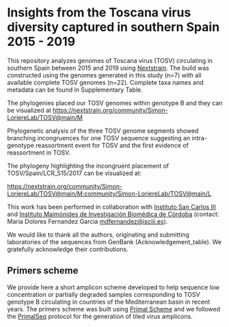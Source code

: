 # Insights from the Toscana virus diversity captured in southern Spain 2015 - 2019

This repository analyzes genomes of Toscana virus (TOSV) circulating in southern Spain between 2015 and 2019 using [Nextstrain](https://nextstrain.org/).
The build was constructed using the genomes generated in this study (n=7) with all available complete TOSV genomes (n=22). Complete taxa names and metadata can be found in Supplementary Table.

The phylogenies placed our TOSV genomes within genotype B and they can be visualized at https://nextstrain.org/community/Simon-LoriereLab/TOSV@main/M

Phylogenetic analysis of the three TOSV genome segments showed branching incongruences for one TOSV sequence suggesting an intra-genotype reassortment event for TOSV and the first evidence of reassortment in TOSV.
 
The phylogeny highlighting the incongruent placement of TOSV/Spain/LCR_515/2017 can be visualized at:

https://nextstrain.org/community/Simon-LoriereLab/TOSV@main/M:community/Simon-LoriereLab/TOSV@main/L

This work has been performed in collaboration with [Instituto San Carlos III](https://www.isciii.es/) and [Instituto Maimónides de Investigación Biomédica de Córdoba](https://www.imibic.org) (contact: Maria Dolores Fernandez Garcia mdfernandez@isciii.es). 

We would like to thank all the authors, originating and submitting laboratories of the sequences from GenBank (Acknowledgement_table). We gratefully acknowledge their contributions.

## Primers scheme

We provide here a short amplicon scheme developed to help sequence low concentration or partially degraded samples corresponding to TOSV genotype B circulating in countries of the Mediterranean basin in recent years.
The primers scheme was built using [Primal Scheme](https://primalscheme.com/) and we followed the [PrimalSeq](https://www.protocols.io/view/primalseq-generation-of-tiled-virus-amplicons-for-bez7jf9n) protocol for the generation of tiled virus amplicons.
